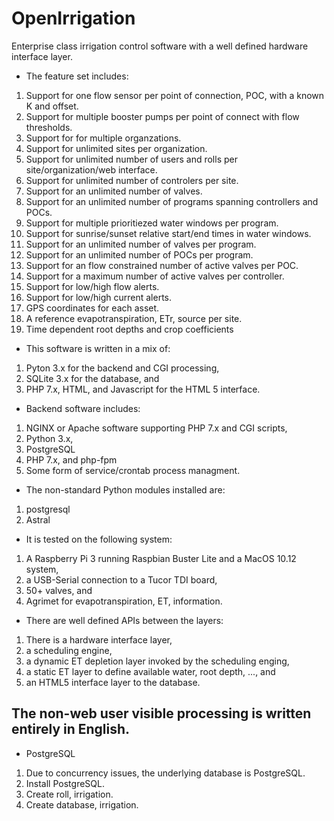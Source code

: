 # OpenIrrigation

Enterprise class irrigation control software with a well defined hardware interface layer.

  * The feature set includes:
 1. Support for one flow sensor per point of connection, POC, with a known K and offset.
 2. Support for multiple booster pumps per point of connect with flow thresholds.
 3. Support for for multiple organzations.
 4. Support for unlimited sites per organization.
 5. Support for unlimited number of users and rolls per site/organization/web interface.
 6. Support for unlimited number of  controlers per site.
 7. Support for an unlimited number of valves.
 8. Support for an unlimited number of programs spanning controllers and POCs.
 9. Support for multiple prioritiezed water windows per program.
 10. Support for sunrise/sunset relative start/end times in water windows.
 11. Support for an unlimited number of valves per program.
 12. Support for an unlimited number of POCs per program.
 13. Support for an flow constrained number of active valves per POC.
 14. Support for a maximum number of active valves per controller.
 15. Support for low/high flow alerts.
 16. Support for low/high current alerts.
 17. GPS coordinates for each asset.
 18. A reference evapotranspiration, ETr, source per site.
 19. Time dependent root depths and crop coefficients

  * This software is written in a mix of:
 1. Pyton 3.x for the backend and CGI processing, 
 2. SQLite 3.x for the database, and
 3. PHP 7.x, HTML, and Javascript for the HTML 5 interface.

  * Backend software includes:
 1. NGINX or Apache software supporting PHP 7.x and CGI scripts,
 2. Python 3.x,
 3. PostgreSQL
 4. PHP 7.x, and php-fpm
 5. Some form of service/crontab process managment.

  * The non-standard Python modules installed are:
 1. postgresql
 1. Astral

  * It is tested on the following system:
 1. A Raspberry Pi 3 running Raspbian Buster Lite and a MacOS 10.12 system,
 2. a USB-Serial connection to a Tucor TDI board,
 3. 50+ valves, and
 4. Agrimet for evapotranspiration, ET, information.

  * There are well defined APIs between the layers:
 1. There is a hardware interface layer,
 2. a scheduling engine,
 3. a dynamic ET depletion layer invoked by the scheduling enging,
 4. a static ET layer to define available water, root depth, ..., and
 5. an HTML5 interface layer to the database.

## The non-web user visible processing is written entirely in English.

  * PostgreSQL
  1. Due to concurrency issues, the underlying database is PostgreSQL.
  2. Install PostgreSQL.
  3. Create roll, irrigation.
  4. Create database, irrigation.

